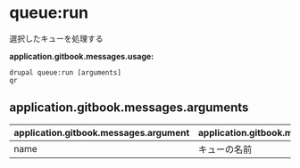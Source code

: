 # queue:run
選択したキューを処理する

**application.gitbook.messages.usage:**
```
drupal queue:run [arguments]
qr
```

## application.gitbook.messages.arguments
application.gitbook.messages.argument | application.gitbook.messages.details
---------|-------------
name | キューの名前
